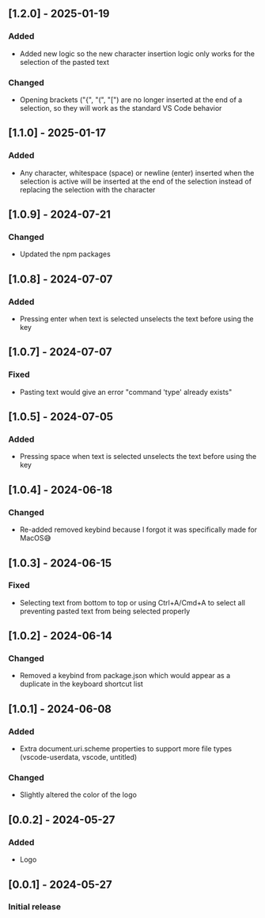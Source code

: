 ## [1.2.0] - 2025-01-19
### Added
- Added new logic so the new character insertion logic only works for the selection of the pasted text

### Changed
- Opening brackets ("{", "(", "[") are no longer inserted at the end of a selection, so they will work as the standard VS Code behavior

## [1.1.0] - 2025-01-17
### Added
- Any character, whitespace (space) or newline (enter) inserted when the selection is active will be inserted at the end of the selection instead of replacing the selection with the character

## [1.0.9] - 2024-07-21
### Changed
- Updated the npm packages

## [1.0.8] - 2024-07-07
### Added
- Pressing enter when text is selected unselects the text before using the key

## [1.0.7] - 2024-07-07
### Fixed
- Pasting text would give an error "command 'type' already exists"

## [1.0.5] - 2024-07-05
### Added
- Pressing space when text is selected unselects the text before using the key

## [1.0.4] - 2024-06-18
### Changed
- Re-added removed keybind because I forgot it was specifically made for MacOS😅

## [1.0.3] - 2024-06-15
### Fixed
- Selecting text from bottom to top or using Ctrl+A/Cmd+A to select all preventing pasted text from being selected properly
## [1.0.2] - 2024-06-14
### Changed
- Removed a keybind from package.json which would appear as a duplicate in the keyboard shortcut list

## [1.0.1] - 2024-06-08
### Added
-   Extra document.uri.scheme properties to support more file types (vscode-userdata, vscode, untitled)
### Changed
-   Slightly altered the color of the logo

## [0.0.2] - 2024-05-27
### Added
-   Logo

## [0.0.1] - 2024-05-27
### Initial release
